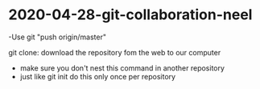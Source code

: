 # 2020-04-28-git-collaboration-neel


-Use git "push origin/master"

git clone<URL>: download the repository fom the web to our computer
   - make sure you don't nest this command in another repository
   - just like git init do this only once per repository

